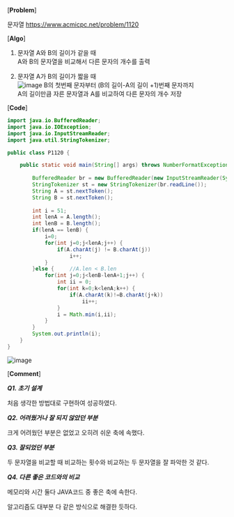 [**Problem**]

문자열  https://www.acmicpc.net/problem/1120

[**Algo**]

1. 문자열 A와 B의 길이가 같을 때<br>
A와 B의 문자열을 비교해서 다른 문자의 개수를 출력 

2. 문자열 A가 B의 길이가 짧을 때<br>
![image](https://user-images.githubusercontent.com/49296139/137582869-dd59784e-35c0-4300-adb2-4b0068626477.png)
B의 첫번째 문자부터 (B의 길이-A의 길이 +1)번째 문자까지 <br>
A의 길이만큼 자른 문자열과 A를 비교하여 다른 문자의 개수 저장 


[**Code**]
```java
import java.io.BufferedReader;
import java.io.IOException;
import java.io.InputStreamReader;
import java.util.StringTokenizer;

public class P1120 {

	public static void main(String[] args) throws NumberFormatException, IOException {
		
		BufferedReader br = new BufferedReader(new InputStreamReader(System.in));	
		StringTokenizer st = new StringTokenizer(br.readLine());
		String A = st.nextToken();
		String B = st.nextToken();
		
		int i = 51;
		int lenA = A.length();
		int lenB = B.length();
		if(lenA == lenB) {
			i=0;
			for(int j=0;j<lenA;j++) {
				if(A.charAt(j) != B.charAt(j))
					i++;
			}
		}else {		//A.len < B.len
			for(int j=0;j<lenB-lenA+1;j++) {
				int ii = 0;
				for(int k=0;k<lenA;k++) {
					if(A.charAt(k)!=B.charAt(j+k))
						ii++;
				}
				i = Math.min(i,ii);
			}
		}
		System.out.println(i);
	}
}
```
![image](https://user-images.githubusercontent.com/49296139/137582560-b57b9182-d7dd-4979-b3f5-2d08d230559b.png)


[**Comment**]

***Q1. 초기 설계***

처음 생각한 방법대로 구현하여 성공하였다. 

***Q2. 어려웠거나 잘 되지 않았던 부분***

크게 어려웠던 부분은 없었고 오히려 쉬운 축에 속했다.

***Q3. 잘되었던 부분***

두 문자열을 비교할 때 비교하는 횟수와 비교하는 두 문자열을 잘 파악한 것 같다. 

***Q4. 다른 좋은 코드와의 비교***

메모리와 시간 둘다 JAVA코드 중 좋은 축에 속한다. 

알고리즘도 대부분 다 같은 방식으로 해결한 듯하다.  
